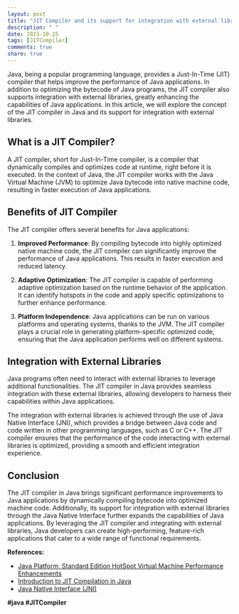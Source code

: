 ```yaml
---
layout: post
title: "JIT Compiler and its support for integration with external libraries in Java"
description: " "
date: 2023-10-25
tags: [JITCompiler]
comments: true
share: true
---
```


Java, being a popular programming language, provides a Just-In-Time (JIT) compiler that helps improve the performance of Java applications. In addition to optimizing the bytecode of Java programs, the JIT compiler also supports integration with external libraries, greatly enhancing the capabilities of Java applications. In this article, we will explore the concept of the JIT compiler in Java and its support for integration with external libraries.

## What is a JIT Compiler?

A JIT compiler, short for Just-In-Time compiler, is a compiler that dynamically compiles and optimizes code at runtime, right before it is executed. In the context of Java, the JIT compiler works with the Java Virtual Machine (JVM) to optimize Java bytecode into native machine code, resulting in faster execution of Java applications.

## Benefits of JIT Compiler

The JIT compiler offers several benefits for Java applications:

1. **Improved Performance**: By compiling bytecode into highly optimized native machine code, the JIT compiler can significantly improve the performance of Java applications. This results in faster execution and reduced latency.

2. **Adaptive Optimization**: The JIT compiler is capable of performing adaptive optimization based on the runtime behavior of the application. It can identify hotspots in the code and apply specific optimizations to further enhance performance.

3. **Platform Independence**: Java applications can be run on various platforms and operating systems, thanks to the JVM. The JIT compiler plays a crucial role in generating platform-specific optimized code, ensuring that the Java application performs well on different systems.

## Integration with External Libraries

Java programs often need to interact with external libraries to leverage additional functionalities. The JIT compiler in Java provides seamless integration with these external libraries, allowing developers to harness their capabilities within Java applications.

The integration with external libraries is achieved through the use of Java Native Interface (JNI), which provides a bridge between Java code and code written in other programming languages, such as C or C++. The JIT compiler ensures that the performance of the code interacting with external libraries is optimized, providing a smooth and efficient integration experience.

## Conclusion

The JIT compiler in Java brings significant performance improvements to Java applications by dynamically compiling bytecode into optimized machine code. Additionally, its support for integration with external libraries through the Java Native Interface further expands the capabilities of Java applications. By leveraging the JIT compiler and integrating with external libraries, Java developers can create high-performing, feature-rich applications that cater to a wide range of functional requirements.

**References:**
- [Java Platform, Standard Edition HotSpot Virtual Machine Performance Enhancements](https://docs.oracle.com/en/java/javase/16/vm/java-virtual-machine-guide/performance-enhancements.html)
- [Introduction to JIT Compilation in Java](https://www.baeldung.com/jit-compilation-java)
- [Java Native Interface (JNI)](https://docs.oracle.com/en/java/javase/16/docs/specs/jni/intro.html)

**#java #JITCompiler**